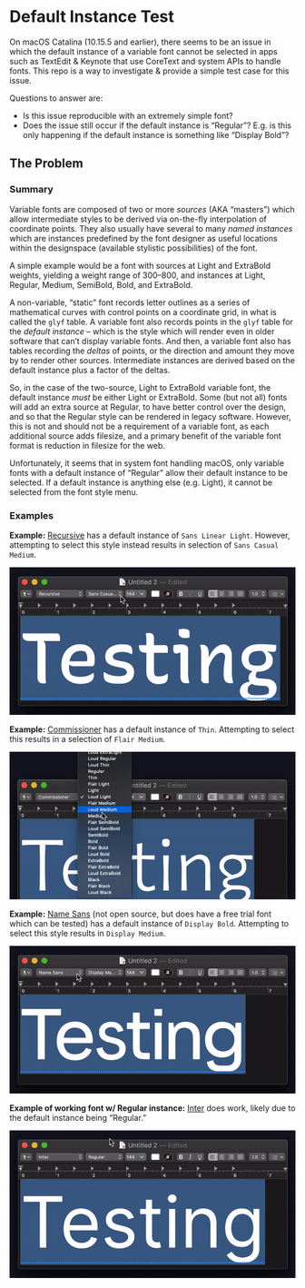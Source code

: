 # Default Instance Test

On macOS Catalina (10.15.5 and earlier), there seems to be an issue in which the default instance of a variable font cannot be selected in apps such as TextEdit & Keynote that use CoreText and system APIs to handle fonts. This repo is a way to investigate & provide a simple test case for this issue.

Questions to answer are:
- Is this issue reproducible with an extremely simple font?
- Does the issue still occur if the default instance is “Regular”? E.g. is this only happening if the default instance is something like “Display Bold”?

## The Problem

### Summary

Variable fonts are composed of two or more *sources* (AKA “masters”) which allow intermediate styles to be derived via on-the-fly interpolation of coordinate points. They also usually have several to many *named instances* which are instances predefined by the font designer as useful locations within the designspace (available stylistic possibilities) of the font.

A simple example would be a font with sources at Light and ExtraBold weights, yielding a weight range of 300–800, and instances at Light, Regular, Medium, SemiBold, Bold, and ExtraBold.

A non-variable, “static” font records letter outlines as a series of mathematical curves with control points on a coordinate grid, in what is called the `glyf` table. A variable font also records points in the `glyf` table for the *default instance* – which is the style which will render even in older software that can’t display variable fonts. And then, a variable font also has tables recording the *deltas* of points, or the direction and amount they move by to render other sources. Intermediate instances are derived based on the default instance plus a factor of the deltas.

So, in the case of the two-source, Light to ExtraBold variable font, the default instance *must* be either Light or ExtraBold. Some (but not all) fonts will add an extra source at Regular, to have better control over the design, and so that the Regular style can be rendered in legacy software. However, this is not and should not be a requirement of a variable font, as each additional source adds filesize, and a primary benefit of the variable font format is reduction in filesize for the web.

Unfortunately, it seems that in system font handling macOS, only variable fonts with a default instance of “Regular” allow their default instance to be selected. If a default instance is anything else (e.g. Light), it cannot be selected from the font style menu.

### Examples

**Example:** [Recursive](https://github.com/arrowtype/recursive) has a default instance of `Sans Linear Light`. However, attempting to select this style instead results in selection of `Sans Casual Medium`.

![TextEdit failing to work for Recursive](readme-assets/textedit-recursive.gif)

**Example:** [Commissioner](https://github.com/kosbarts/Commissioner/blob/df81f836a18b8dca0e553e8fc55fe19de4935839/fonts/variable/Commissioner%5BFLAR%2CVOLM%2Cslnt%2Cwght%5D.ttf) has a default instance of `Thin`. Attempting to select this results in a selection of `Flair Medium`.

![TextEdit failing to work for Commissioner](readme-assets/textedit-commisioner.gif)

**Example:** [Name Sans](https://www.futurefonts.xyz/arrowtype/name-sans) (not open source, but does have a free trial font which can be tested) has a default instance of `Display Bold`. Attempting to select this style results in `Display Medium`.

![TextEdit failing to work for Name Sans](readme-assets/textedit-namesans.gif)

**Example of working font w/ Regular instance:** [Inter](https://github.com/rsms/inter) does work, likely due to the default instance being “Regular.”

![TextEdit working for Inter](readme-assets/textedit-inter.gif)